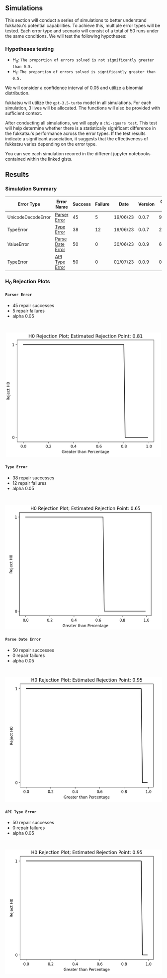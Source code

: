 ## Simulations

This section will conduct a series of simulations to better understand fukkatsu's potential capabilities. To achieve this, multiple error types will be tested. Each error type and scenario will consist of a total of 50 runs under the same conditions. We will test the following hypotheses:

### Hypotheses testing

- H<sub>0</sub>: `The proportion of errors solved is not significantly greater than 0.5.`
- H<sub>1</sub>: `The proportion of errors solved is significantly greater than 0.5.`

We will consider a confidence interval of 0.05 and utilize a binomial distribution.

fukkatsu will utilize the `gpt-3.5-turbo` model in all simulations. For each simulation, 3 lives will be allocated. The functions will also be provided with sufficient context.

After conducting all simulations, we will apply a `chi-square test`. This test will help determine whether there is a statistically significant difference in the fukkatsu's performance across the error types. If the test results indicate a significant association, it suggests that the effectiveness of fukkatsu varies depending on the error type.


You can see each simulation recored in the different jupyter notebooks contained within the linked gists.


## Results

### Simulation Summary


| **Error Type** | **Error Name** | **Success** | **Failure** |    **Date**    |   **Version**  | **Commit ID** | **p-value** | **alpha** |**Rejected H<sub>0</sub>** |
|------------|------------|---------|---------|------------|------------|-----------|---------|--------|-------|
|UnicodeDecodeError |  [Parser Error](https://gist.github.com/maxmekiska/e901777c42c37da00be8bdd8ac826937) |   45    |   5     | 19/06/23 |   0.0.7  | 9d3ec24   | 2.104926011270436e-09 |0.05| Yes    |
| TypeError |   [Type Error](https://gist.github.com/maxmekiska/e07d89672101a738ace34894374367d3)  |   38     |   12    | 19/06/23 |   0.0.7     |2903c2a|   0.00015293200080179759 | 0.05 |  Yes  |
| ValueError |   [Parse Date Error](https://gist.github.com/maxmekiska/5d74deb3b00ce27879c581baac2a045e)  |   50     |   0    | 30/06/23 |   0.0.9     |6fe478c|  8.881784197001252e-16  | 0.05 |  Yes  |
| TypeError |   [API Type Error](https://gist.github.com/maxmekiska/e88bdbe15f111069b885db05484b71bb)  |   50     |   0    | 01/07/23 |   0.0.9     |0369c34|  8.881784197001252e-16  | 0.05 |  Yes  |

### H<sub>0</sub> Rejection Plots

#### `Parser Error`

- 45 repair successes
- 5 repair failures
- alpha 0.05

<br>

<p align="center">
  <img src="../assets/rejectionPlotParserError.png" alt="Rejection Plot Parser Error" height="400">
</p>

#### `Type Error`

- 38 repair successes
- 12 repair failures
- alpha 0.05

<br>

<p align="center">
  <img src="../assets/rejectionPlotTypeError.png" alt="Rejection Plot Type Error" height="400">
</p>

#### `Parse Date Error`

- 50 repair successes
-  0 repair failures
- alpha 0.05

<br>

<p align="center">
  <img src="../assets/rejectionPlotValueError.png" alt="Rejection Plot Value Error" height="400">
</p>


#### `API Type Error`

- 50 repair successes
-  0 repair failures
- alpha 0.05

<br>

<p align="center">
  <img src="../assets/rejectionPlotValueError.png" alt="Rejection Plot API Value Error" height="400">
</p>
